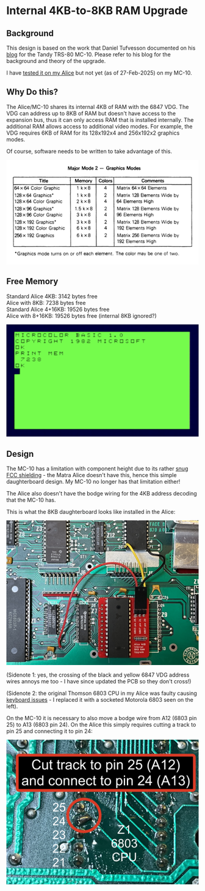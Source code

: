 # Internal 4KB-to-8KB RAM Upgrade
## Background
This design is based on the work that Daniel Tufvesson documented on his [blog](https://www.waveguide.se/?article=expanding-the-trs-80-mc-10-internal-ram) for the Tandy TRS-80 MC-10. Please refer to his blog for the background and theory of the upgrade.<br>

I have [tested it on my Alice](https://youtu.be/OvdkhOnV7no) but not yet (as of 27-Feb-2025) on my MC-10.<br>

## Why Do this?
The Alice/MC-10 shares its internal 4KB of RAM with the 6847 VDG.  The VDG can address up to 8KB of RAM but doesn't have access to the expansion bus, thus it can only access RAM that is installed internally.  The additional RAM allows access to additional video modes.  For example, the VDG requires 6KB of RAM for its 128x192x4 and 256x192x2 graphics modes. <br>

Of course, software needs to be written to take advantage of this.<br>

![6847 VDG Graphics Modes](/Internal_8KB_RAM/VDG_graphics_modes.png)

## Free Memory
Standard Alice 4KB: 3142 bytes free<br>
Alice with 8KB: 7238 bytes free<br>
Standard Alice 4+16KB: 19526 bytes free<br>
Alice with 8+16KB: 19526 bytes free (internal 8KB ignored?)<br>

![Alice free memory with 8KB RAM](/Internal_8KB_RAM/Alice_8KB_free_mem.png)

## Design
The MC-10 has a limitation with component height due to its rather [snug FCC shielding](https://www.waveguide.se/?article=getting-to-know-the-trs-80-mc-10) - the Matra Alice doesn't have this, hence this simple daughterboard design.  My MC-10 no longer has that limitation either!<br>

The Alice also doesn't have the bodge wiring for the 4KB address decoding that the MC-10 has.<br>

This is what the 8KB daughterboard looks like installed in the Alice:<br>

![Internal daughterboard installed in Alice](/Internal_8KB_RAM/Matra_Alice_8KB_installed.jpeg)

(Sidenote 1: yes, the crossing of the black and yellow 6847 VDG address wires annoys me too - I have since updated the PCB so they don't cross!)<br>

(Sidenote 2: the original Thomson 6803 CPU in my Alice was faulty causing [keyboard issues](https://youtu.be/A9SVZOl3z24) - I replaced it with a socketed Motorola 6803 seen on the left).<br>

On the MC-10 it is necessary to also move a bodge wire from A12 (6803 pin 25) to A13 (6803 pin 24).  On the Alice this simply requires cutting a track to pin 25 and connecting it to pin 24:<br>

![Alice bodge wire relocation](/Internal_8KB_RAM/Z1_6803_pin25_to_pin24.jpeg)



